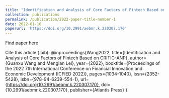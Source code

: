 ```yaml
---
title: "Identification and Analysis of Core Factors of Fintech Based on CRITIC-ANP"
collection: publications
permalink: /publication/2022-paper-title-number-1
date: 2022-01-16
paperurl: 'https://doi.org/10.2991/aebmr.k.220307.170'
---
```


[Find paper here](https://doi.org/10.2991/aebmr.k.220307.170)

Cite this article (.bib):
@inproceedings{Wang2022,
  title={Identification and Analysis of Core Factors of Fintech Based on CRITIC-ANP},
  author={Guanxu Wang and MengIan Lei},
  year={2022},
  booktitle={Proceedings of the 2022 7th International Conference on Financial Innovation and Economic Development (ICFIED 2022)},
  pages={1034-1040},
  issn={2352-5428},
  isbn={978-94-6239-554-1},
  url={https://doi.org/10.2991/aebmr.k.220307.170},
  doi={10.2991/aebmr.k.220307.170},
  publisher={Atlantis Press}
}
